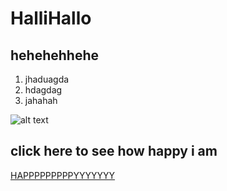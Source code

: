 # HalliHallo

## hehehehhehe

1. jhaduagda
2. hdagdag
3. jahahah 

![alt text](https://media.istockphoto.com/id/1360693163/photo/triathlon-sport-collage-man-woman-running-swimming-biking.jpg?s=612x612&w=0&k=20&c=uVl3wZfwnfdd2t9rL-2OL0K304IyqFKFQCxz5pR_WHs=)

## click here to see how happy i am

[HAPPPPPPPPPYYYYYYY](https://github.com/EmaToplek/EmaToplek.github.io/blob/main/index.md)